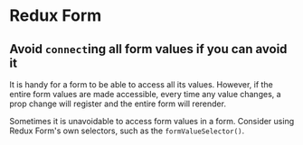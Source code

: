 # Redux Form

## Avoid `connect`ing all form values if you can avoid it

It is handy for a form to be able to access all its values. However, if the entire form values are made accessible, every time any value changes, a prop change will register and the entire form will rerender.

Sometimes it is unavoidable to access form values in a form. Consider using Redux Form's own selectors, such as the `formValueSelector()`.